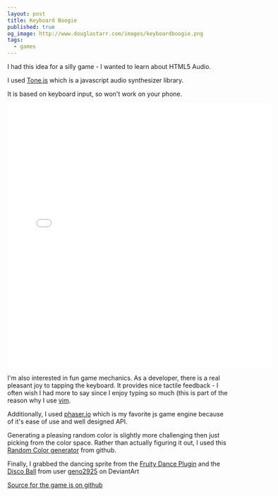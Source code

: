 ```yaml
---
layout: post
title: Keyboard Boogie
published: true
og_image: http://www.douglastarr.com/images/keyboardboogie.png
tags:
  - games
---
```


I had this idea for a silly game - I wanted to learn about HTML5 Audio.   

I used [Tone.js](http://tonejs.org/) which is a javascript audio
synthesizer library.  

It is based on keyboard input, so won't work on your phone.

<iframe src="/games/keyboardboogie"
style="width: 600px; height: 600px;" frameBorder="0"></iframe>

I'm also interested in fun game mechanics.  As a developer, there is a
real pleasant joy to tapping the keyboard.  It provides nice tactile
feedback - I often wish I had more to say since I enjoy typing so much (this is part of the reason why I use [vim](http://www.vim.org/).

Additionally, I used [phaser.io](https://phaser.io) which is my favorite
js game engine because of it's ease of use and well designed API.

Generating a pleasing random color is slightly more challenging then just picking from the color space.  Rather than actually figuring it out, I used this [Random Color generator](https://github.com/sterlingwes/RandomColor) from github.

Finally, I grabbed the dancing sprite from the [Fruity Dance Plugin](https://www.image-line.com/support/FLHelp/html/plugins/Fruity%20Dance.htm) and the [Disco Ball](http://geno2925.deviantart.com/art/Super-Mario-World-Disco-Ball-415470107) from user [geno2925](http://geno2925.deviantart.com/) on DeviantArt

[Source for the game is on github](https://github.com/tarr11/tarr11.github.com/tree/master/games/keyboardboogie)
